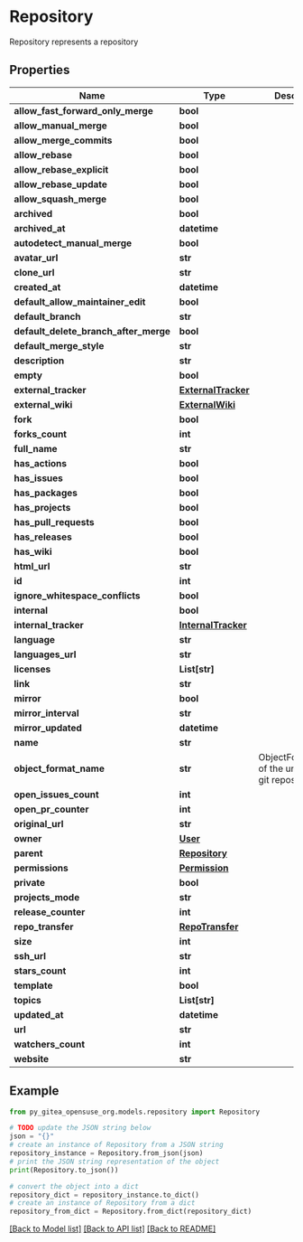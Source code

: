 # Repository

Repository represents a repository

## Properties

Name | Type | Description | Notes
------------ | ------------- | ------------- | -------------
**allow_fast_forward_only_merge** | **bool** |  | [optional] 
**allow_manual_merge** | **bool** |  | [optional] 
**allow_merge_commits** | **bool** |  | [optional] 
**allow_rebase** | **bool** |  | [optional] 
**allow_rebase_explicit** | **bool** |  | [optional] 
**allow_rebase_update** | **bool** |  | [optional] 
**allow_squash_merge** | **bool** |  | [optional] 
**archived** | **bool** |  | [optional] 
**archived_at** | **datetime** |  | [optional] 
**autodetect_manual_merge** | **bool** |  | [optional] 
**avatar_url** | **str** |  | [optional] 
**clone_url** | **str** |  | [optional] 
**created_at** | **datetime** |  | [optional] 
**default_allow_maintainer_edit** | **bool** |  | [optional] 
**default_branch** | **str** |  | [optional] 
**default_delete_branch_after_merge** | **bool** |  | [optional] 
**default_merge_style** | **str** |  | [optional] 
**description** | **str** |  | [optional] 
**empty** | **bool** |  | [optional] 
**external_tracker** | [**ExternalTracker**](ExternalTracker.md) |  | [optional] 
**external_wiki** | [**ExternalWiki**](ExternalWiki.md) |  | [optional] 
**fork** | **bool** |  | [optional] 
**forks_count** | **int** |  | [optional] 
**full_name** | **str** |  | [optional] 
**has_actions** | **bool** |  | [optional] 
**has_issues** | **bool** |  | [optional] 
**has_packages** | **bool** |  | [optional] 
**has_projects** | **bool** |  | [optional] 
**has_pull_requests** | **bool** |  | [optional] 
**has_releases** | **bool** |  | [optional] 
**has_wiki** | **bool** |  | [optional] 
**html_url** | **str** |  | [optional] 
**id** | **int** |  | [optional] 
**ignore_whitespace_conflicts** | **bool** |  | [optional] 
**internal** | **bool** |  | [optional] 
**internal_tracker** | [**InternalTracker**](InternalTracker.md) |  | [optional] 
**language** | **str** |  | [optional] 
**languages_url** | **str** |  | [optional] 
**licenses** | **List[str]** |  | [optional] 
**link** | **str** |  | [optional] 
**mirror** | **bool** |  | [optional] 
**mirror_interval** | **str** |  | [optional] 
**mirror_updated** | **datetime** |  | [optional] 
**name** | **str** |  | [optional] 
**object_format_name** | **str** | ObjectFormatName of the underlying git repository | [optional] 
**open_issues_count** | **int** |  | [optional] 
**open_pr_counter** | **int** |  | [optional] 
**original_url** | **str** |  | [optional] 
**owner** | [**User**](User.md) |  | [optional] 
**parent** | [**Repository**](Repository.md) |  | [optional] 
**permissions** | [**Permission**](Permission.md) |  | [optional] 
**private** | **bool** |  | [optional] 
**projects_mode** | **str** |  | [optional] 
**release_counter** | **int** |  | [optional] 
**repo_transfer** | [**RepoTransfer**](RepoTransfer.md) |  | [optional] 
**size** | **int** |  | [optional] 
**ssh_url** | **str** |  | [optional] 
**stars_count** | **int** |  | [optional] 
**template** | **bool** |  | [optional] 
**topics** | **List[str]** |  | [optional] 
**updated_at** | **datetime** |  | [optional] 
**url** | **str** |  | [optional] 
**watchers_count** | **int** |  | [optional] 
**website** | **str** |  | [optional] 

## Example

```python
from py_gitea_opensuse_org.models.repository import Repository

# TODO update the JSON string below
json = "{}"
# create an instance of Repository from a JSON string
repository_instance = Repository.from_json(json)
# print the JSON string representation of the object
print(Repository.to_json())

# convert the object into a dict
repository_dict = repository_instance.to_dict()
# create an instance of Repository from a dict
repository_from_dict = Repository.from_dict(repository_dict)
```
[[Back to Model list]](../README.md#documentation-for-models) [[Back to API list]](../README.md#documentation-for-api-endpoints) [[Back to README]](../README.md)


